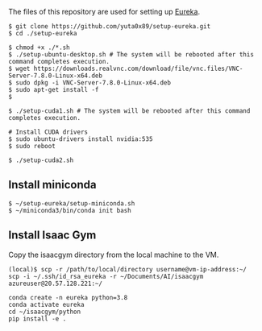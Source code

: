 
The files of this repository are used for setting up [Eureka](https://github.com/eureka-research/Eureka).

```
$ git clone https://github.com/yuta0x89/setup-eureka.git
$ cd ./setup-eureka

$ chmod +x ./*.sh
$ ./setup-ubuntu-desktop.sh # The system will be rebooted after this command completes execution.
$ wget https://downloads.realvnc.com/download/file/vnc.files/VNC-Server-7.8.0-Linux-x64.deb
$ sudo dpkg -i VNC-Server-7.8.0-Linux-x64.deb
$ sudo apt-get install -f
$ 

$ ./setup-cuda1.sh # The system will be rebooted after this command completes execution.

# Install CUDA drivers
$ sudo ubuntu-drivers install nvidia:535
$ sudo reboot

$ ./setup-cuda2.sh
```

## Install miniconda

```
$ ~/setup-eureka/setup-miniconda.sh
$ ~/miniconda3/bin/conda init bash
```

## Install Isaac Gym
Copy the isaacgym directory from the local machine to the VM.

```
(local)$ scp -r /path/to/local/directory username@vm-ip-address:~/
scp -i ~/.ssh/id_rsa_eureka -r ~/Documents/AI/isaacgym azureuser@20.57.128.221:~/
```

```
conda create -n eureka python=3.8
conda activate eureka
cd ~/isaacgym/python
pip install -e .
```


